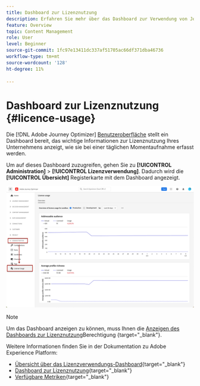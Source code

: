```yaml
---
title: Dashboard zur Lizenznutzung
description: Erfahren Sie mehr über das Dashboard zur Verwendung von Journey Optimizer-Lizenzen
feature: Overview
topic: Content Management
role: User
level: Beginner
source-git-commit: 1fc97e13411dc337af51705ac66df371dba46736
workflow-type: tm+mt
source-wordcount: '128'
ht-degree: 11%

---
```


# Dashboard zur Lizenznutzung {#licence-usage}

Die [!DNL Adobe Journey Optimizer] [Benutzeroberfläche](../start/user-interface.md) stellt ein Dashboard bereit, das wichtige Informationen zur Lizenznutzung Ihres Unternehmens anzeigt, wie sie bei einer täglichen Momentaufnahme erfasst werden.

Um auf dieses Dashboard zuzugreifen, gehen Sie zu **[!UICONTROL Administration]** > **[!UICONTROL Lizenzverwendung]**. Dadurch wird die **[!UICONTROL Übersicht]** Registerkarte mit dem Dashboard angezeigt.

![](assets/licence-usage-dashboard.png)

>[!NOTE]
>
>Um das Dashboard anzeigen zu können, muss Ihnen die [Anzeigen des Dashboards zur Lizenznutzung](https://experienceleague.adobe.com/docs/experience-platform/dashboards/permissions.html?lang=en#available-permissions)Berechtigung {target=&quot;_blank&quot;}.

Weitere Informationen finden Sie in der Dokumentation zu Adobe Experience Platform:

* [Übersicht über das Lizenzverwendungs-Dashboard](https://experienceleague.adobe.com/docs/experience-platform/dashboards/guides/license-usage.html?lang=de){target=&quot;_blank&quot;}
* [Dashboard zur Lizenznutzung](https://experienceleague.adobe.com/docs/experience-platform/dashboards/guides/license-usage.html#exploring-the-license-usage-dashboard){target=&quot;_blank&quot;}
* [Verfügbare Metriken](https://experienceleague.adobe.com/docs/experience-platform/dashboards/guides/license-usage.html#available-metrics){target=&quot;_blank&quot;}
